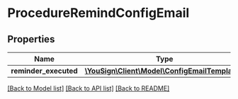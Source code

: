 # ProcedureRemindConfigEmail

## Properties
Name | Type | Description | Notes
------------ | ------------- | ------------- | -------------
**reminder_executed** | [**\YouSign\Client\Model\ConfigEmailTemplate[]**](ConfigEmailTemplate.md) |  | [optional] 

[[Back to Model list]](../README.md#documentation-for-models) [[Back to API list]](../README.md#documentation-for-api-endpoints) [[Back to README]](../README.md)


